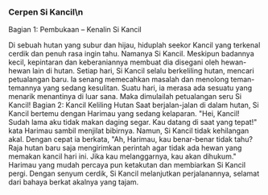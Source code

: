 ### Cerpen Si Kancil\n
Bagian 1: Pembukaan – Kenalin Si Kancil

Di sebuah hutan yang subur dan hijau, hiduplah seekor Kancil yang terkenal cerdik dan penuh rasa ingin tahu. Namanya Si Kancil. Meskipun badannya kecil, kepintaran dan keberaniannya membuat dia disegani oleh hewan-hewan lain di hutan. Setiap hari, Si Kancil selalu berkeliling hutan, mencari petualangan baru. Ia senang memecahkan masalah dan menolong teman-temannya yang sedang kesulitan. Suatu hari, ia merasa ada sesuatu yang menarik menantinya di luar sana. Maka dimulailah petualangan seru Si Kancil!
Bagian 2: Kancil Keliling Hutan
Saat berjalan-jalan di dalam hutan, Si Kancil bertemu dengan Harimau yang sedang kelaparan. "Hei, Kancil! Sudah lama aku tidak makan daging segar. Kau datang di saat yang tepat!" kata Harimau sambil menjilat bibirnya. Namun, Si Kancil tidak kehilangan akal. Dengan cepat ia berkata, "Ah, Harimau, kau benar-benar tidak tahu? Raja hutan baru saja mengirimkan perintah agar tidak ada hewan yang memakan kancil hari ini. Jika kau melanggarnya, kau akan dihukum." Harimau yang mudah percaya pun ketakutan dan membiarkan Si Kancil pergi. Dengan senyum cerdik, Si Kancil melanjutkan perjalanannya, selamat dari bahaya berkat akalnya yang tajam.
